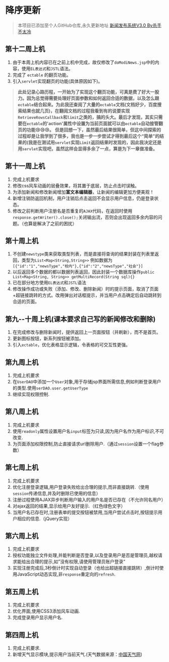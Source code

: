 # 降序更新
>本项目已添加至个人GitHub仓库,永久更新地址 [新闻发布系统V3.0 By杀手不太冷](https://github.com/gaohongkui/webapps)

## 第十二周上机
1. 由于本周上机内容已在之前上机中完成，故仅修改了`doModiNews.jsp`中的内容，使用`EL表达式`和`JSTL`语法。
2. 完成了 `ectable` 的翻页功能。
3. 引入`servlet`实现翻页的功能(具体原因如下)。
> **此处记录心路历程，一开始为了实现这个翻页功能，可真是费了好大一股力。因为总觉得需要处理好页面参数和如何返回合适的数据，以及怎么跟`ectable`结合起来。为此我还查阅了大量的`ectable`文档(文档好少，百度搜索结果也就几页)，在翻阅文档的过程我看到有的说要实现`RetrieveRowsCallback`和`limit`之类的，搞的头大。最后才发现，其实只需要在`ectable`的'action'属性中设置为当前页面就可以由`ectable`自动接管翻页的功能:cry::cry::cry:。**
> **但是回想一下，虽然最后结果很简单，但这中间探索的过程却是让我学到了很多，我也是一步一步尝试才得到最后这个“简单”的结果的(我是在测试用`servlet`实现`Limit`返回结果时发现的，因此我决定还是用`servlet`实现吧，虽然这样会显得多余了一点，算是为下一章做准备。**

## 第十一周上机
1. 完成上机要求
2. 修改css风车动画的层叠效果，将其置于底层，防止点击时误触。
3. 为添加新闻和修改新闻增加**富文本编辑器**，让新闻的编辑更加方便美观！
4. 新增注销防返回机制，用户注销后点击返回不会显示用户信息，仍是登录状态。
5. 修改之前判断用户注册名是否重复的`AJAX`代码，在返回时使用`response.getWriter().close();`关闭输出流，否则会出现返回多余内容的问题。（也算是解决了之前的困扰）

## 第十周上机
1. 不创建`newstype`类来获取类型列表，而是直接将查询的结果封装在列表里返回，类型为`List<Map<String,String>>`
例如数据为`[{"id":"1","newsType","校内"},{"id":"2","newsType","社会"}]`
2. 以后返回多个数据的都以数据列表返回，因此封装一个数据库操作`public List<Map<String, String>> getMultiRecord(String sql){}`
3. 已在部分地方使用`EL表达式`和`JSTL`语法
4. 修改操作成功或失败（添加、修改、删除新闻）时的提示页面，取消了页面+超链接跳转的方式。改用弹出对话框提示，并当用户点击确定后自动跳转到合适的页面。

## 第九--十周上机(课本要求自己写的新闻修改和删除)
1. 在完成修改与删除新闻时，提供返回上一页面按钮（并刷新），而不是首页。 
2. 更新图标按钮，新系列按钮被添加。
3. 引入`ectable`，优化表格显示逻辑，令表格的可交互性更强。

## 第九周上机
1. 完成上机要求
2. 在`UserDAO`中添加一个`User`对象,用于存储jsp界面所需信息,例如判断登录用户的类型.使用`serDAO.user.getUserType`
3. 继续实现权限控制.

## 第八周上机
1. 完成上机要求
2. 使用`readonly`属性设置用户名`input`标签为只读,因为用户名作为用户标识,不可改变.
3. 为页面添加权限控制,防止直接请求url删除用户.（通过`session`设置一个flag参数）

## 第七周上机
1. 完成上机要求
2. 优化注册登录逻辑,用户登录失败给出合理的提示,而非直接跳转.（使用`session`传递信息,并及时删除已使用的信息）
3. 注册过程使用AJAX异步判断用户输入的用户名是否已存在（不允许同名用户）
4. 对ajax返回的结果,显示给用户友好提示.（红色绿色文字）
5. 当用户名已存在时,注册表单的提交按钮被禁用,当用户尝试点击时,按钮提示用户相应的信息.（jQuery实现）

## 第六周上机
1. 完成上机要求
2. 授权功能独立文件处理,并能判断是否登录,以及登录用户是否是管理员,越权请求能给出合理的提示,如”没有权限,请使用管理员账户登录“
3. 实现注册完成后,3秒倒计时实现自动登录（也给出超链接直接跳转）,倒计时使用JavaScript动态实现,非`response`重定向的`refresh`.



## 第五周上机
1. 完成上机要求
2. 优化界面,使用CSS3添加风车动画.
3. 完成登录用户显示用户名.


## 第四周上机
1. 完成上机要求.
2. 新增天气显示模块,提示用户当前天气.(天气数据来源：[中国天气网](http://www.weather.com.cn))
